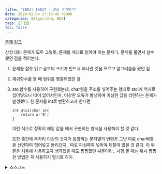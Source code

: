 ```yaml
---
title: "[BOJ] 16637 - 괄호 추가하기"
date: 2020-02-04 17:10:45 +0900
categories: [Algorithm, BOJ]
tags: [구현]
toc: false
---
```


[문제 링크](https://www.acmicpc.net/problem/16637)

삼성 대비 문제가 모두 그렇듯, 문제를 제대로 읽어야 하는 문제다. 문제를 풀면서 실수했던 점을 적어본다.

1. 문제를 잘못 읽고 괄호의 크기가 반드시 하나인 것을 모르고 알고리즘을 짰던 점
2. 재귀함수를 짤 때 범위를 헷갈려했던 점
3. atoi함수를 사용하여 구현했는데, char형을 주소를 넣어주는 형태로 atoi에 억지로 집어넣으니 \0이 없어서인지, 이상한 오류가 발생하여 이상한 값을 리턴하는 문제가 발생했다. 한 문자를 int로 변환하고자 한다면
    ```
    int atoi(char a){
        return a-'0';
    }
    ```
    이런 식으로 정확히 해당 값을 빼서 구현하는 방식을 사용해야 할 것 같다.
    
    또한 중간에 두자리 이상의 숫자가 등장하는 문자열의 변환은 그냥 따로 char배열을 선언하여 집어넣고 돌리던지.. 따로 파싱하여 넣어야 뒤탈이 없을 것 같다. 이 부분은 처음에 사용하고자 생각했을 때도 찜찜했던 부분이라.. 시험 볼 때는 혹시 찜찜한 방법은 꼭 사용하지 말기로 하자.


<details>
  <summary> 소스코드 </summary>
    <div markdown="1">
        
        #include <iostream>
        #include <algorithm>
        #include <string.h>
        #include <limits>
        #define NEG_INF -(1<<31)
        using namespace std;

        int n;
        char str[25];

        int _cal(int a, char op, int b) {
            switch (op) {
            case '*':
                return a * b;
            case '+':
                return a + b;
            case '-':
                return a - b;
            }
            return 0;
        }

        int cal(int a, char op, char b) {
            return _cal(a, op, b - '0');
        }

        int cal(int a, char op, int b) {
            return _cal(a, op, b);
        }

        int cal(char a, char op, char b) {
            return _cal(a - '0', op, b - '0');
        }

        int go(int now, int sum) {
            char op = str[now + 1];
            int rtn = NEG_INF;
            if (now + 5 < n) // a + ( b + c )까지 계산하고 보냄
                rtn = max(rtn, go(now + 4, cal(sum, op, cal(str[now + 2], str[now + 3], str[now + 4]))));
            else if (now + 4 < n) // a + ( b + c )까지 계산
                rtn = max(rtn, cal(sum, op, cal(str[now + 2], str[now + 3], str[now + 4])));
            if (now + 3 < n) // a + b까지 계산하고 보냄
                rtn = max(rtn, go(now + 2, cal(sum, op, str[now + 2])));
            else // a + b까지 계산
                rtn = max(rtn, cal(sum, op, str[now + 2]));
            return rtn;
        }

        int main(void) {
            scanf("%d", &n);
            scanf("%s", str);
            printf("%d", n == 1 ? str[0] - '0' : go(0, str[0] - '0'))	;
            return 0;
        }